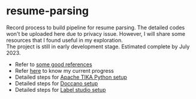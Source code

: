 # resume-parsing
Record process to build pipeline for resume parsing.
The detailed codes won't be uploaded here due to privacy issue.
However, I will share some resources that I found useful in my exploration. <br>
The project is still in early development stage. Estimated complete by July 2023.

   - Refer to [some good references](https://github.com/teohsinyee/resume-parsing/blob/main/good-reference.md) <br>
   - Refer [here](Weekly-progress.md) to know my current progress <br>
   - Detailed steps for [Apache TIKA Python setup](https://github.com/teohsinyee/resume-parsing/blob/main/setup-guidelines/setup-tika-python.md)
   - Detailed steps for [Doccano setup](https://github.com/teohsinyee/resume-parsing/blob/main/setup-guidelines/setup-doccano.md)
   - Detailed steps for [Label studio setup](https://github.com/teohsinyee/resume-parsing/blob/main/setup-guidelines/setup-labelstudio.md)

